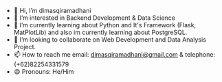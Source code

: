 - 👋 Hi, I’m dimasqiramadhani
- 👀 I’m interested in Backend Development & Data Science
- 🌱 I’m currently learning about Python and It's Framework (Flask, MatPlotLib) and also im currently learning about PostgreSQL.
- 💞️ I’m looking to collaborate on Web Development and Data Analysis Project.
- 📫 How to reach me email: dimasqiramadhani@gmail.com & telephone: (+62)82254331579
- 😄 Pronouns: He/Him

<!---
dimasqiramadhani/Profile is a ✨ special ✨ repository because its `README.md` (this file) appears on your GitHub profile.
You can click the Preview link to take a look at your changes.
--->
